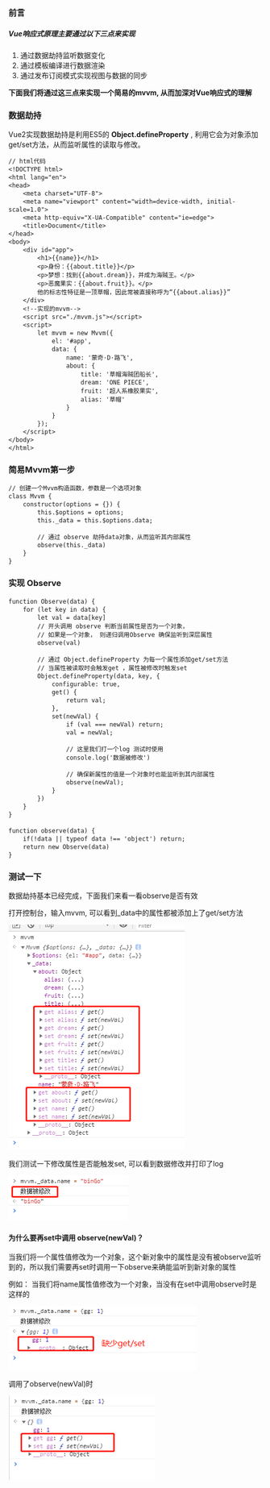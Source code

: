 ### 前言
##### Vue响应式原理主要通过以下三点来实现
1. 通过数据劫持监听数据变化
2. 通过模板编译进行数据渲染
3. 通过发布订阅模式实现视图与数据的同步

**下面我们将通过这三点来实现一个简易的mvvm, 从而加深对Vue响应式的理解**
### 数据劫持
Vue2实现数据劫持是利用ES5的 **Object.defineProperty** , 利用它会为对象添加get/set方法，从而监听属性的读取与修改。

```
// html代码
<!DOCTYPE html>
<html lang="en">
<head>
    <meta charset="UTF-8">
    <meta name="viewport" content="width=device-width, initial-scale=1.0">
    <meta http-equiv="X-UA-Compatible" content="ie=edge">
    <title>Document</title>
</head>
<body>
    <div id="app">
        <h1>{{name}}</h1>
        <p>身份：{{about.title}}</p>
        <p>梦想：找到{{about.dream}}，并成为海贼王。</p>
        <p>恶魔果实：{{about.fruit}}。</p>
        他的标志性特征是一顶草帽，因此常被直接称呼为“{{about.alias}}”
    </div>
    <!--实现的mvvm-->
    <script src="./mvvm.js"></script>
    <script>
        let mvvm = new Mvvm({
            el: '#app',
            data: { 
                name: '蒙奇·D·路飞',
                about: {
                    title: '草帽海贼团船长',
                    dream: 'ONE PIECE',
                    fruit: '超人系橡胶果实',
                    alias: '草帽'
                }
            }
        });
    </script>
</body>
</html>
```

### 简易Mvvm第一步
```
// 创建一个Mvvm构造函数，参数是一个选项对象
class Mvvm {
    constructor(options = {}) {
        this.$options = options;
        this._data = this.$options.data;
        
        // 通过 observe 劫持data对象，从而监听其内部属性
        observe(this._data)
    }
}
```

### 实现 Observe

```
function Observe(data) {
    for (let key in data) {
        let val = data[key]
        // 开头调用 observe 判断当前属性是否为一个对象，
        // 如果是一个对象， 则递归调用Observe 确保监听到深层属性
        observe(val)
        
        // 通过 Object.defineProperty 为每一个属性添加get/set方法
        // 当属性被读取时会触发get ，属性被修改时触发set
        Object.defineProperty(data, key, {
            configurable: true,
            get() {
                return val;
            },
            set(newVal) {
                if (val === newVal) return;
                val = newVal;
                
                // 这里我们打一个log 测试时使用
                console.log('数据被修改')
                
                // 确保新属性的值是一个对象时也能监听到其内部属性
                observe(newVal);
            }
        })
    }
}

function observe(data) {
    if(!data || typeof data !== 'object') return;
    return new Observe(data)
}
```
### 测试一下
数据劫持基本已经完成，下面我们来看一看observe是否有效 

打开控制台，输入mvvm, 可以看到_data中的属性都被添加上了get/set方法

![image](https://github.com/seven-it/Learn-Vue/blob/master/Vue%E5%93%8D%E5%BA%94%E5%BC%8F%E5%8E%9F%E7%90%86%E4%B8%89%E9%83%A8%E8%B5%B0/images/01.png)

我们测试一下修改属性是否能触发set, 可以看到数据修改并打印了log

![image](https://github.com/seven-it/Learn-Vue/blob/master/Vue%E5%93%8D%E5%BA%94%E5%BC%8F%E5%8E%9F%E7%90%86%E4%B8%89%E9%83%A8%E8%B5%B0/images/02.png)

#### 为什么要再set中调用 observe(newVal)？
当我们将一个属性值修改为一个对象，这个新对象中的属性是没有被observe监听到的，所以我们需要再set时调用一下observe来确能监听到新对象的属性

例如： 当我们将name属性值修改为一个对象，当没有在set中调用observe时是这样的

![image](https://github.com/seven-it/Learn-Vue/blob/master/Vue%E5%93%8D%E5%BA%94%E5%BC%8F%E5%8E%9F%E7%90%86%E4%B8%89%E9%83%A8%E8%B5%B0/images/03.png)

调用了observe(newVal)时

![image](https://github.com/seven-it/Learn-Vue/blob/master/Vue%E5%93%8D%E5%BA%94%E5%BC%8F%E5%8E%9F%E7%90%86%E4%B8%89%E9%83%A8%E8%B5%B0/images/04.png)

